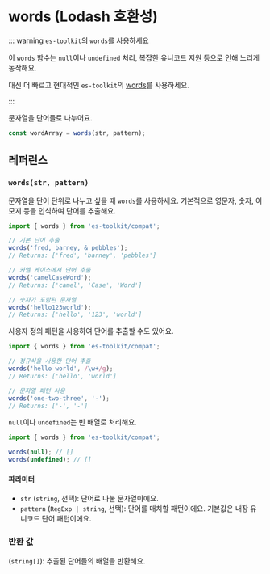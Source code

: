 # words (Lodash 호환성)

::: warning `es-toolkit`의 `words`를 사용하세요

이 `words` 함수는 `null`이나 `undefined` 처리, 복잡한 유니코드 지원 등으로 인해 느리게 동작해요.

대신 더 빠르고 현대적인 `es-toolkit`의 [words](../../string/words.md)를 사용하세요.

:::

문자열을 단어들로 나누어요.

```typescript
const wordArray = words(str, pattern);
```

## 레퍼런스

### `words(str, pattern)`

문자열을 단어 단위로 나누고 싶을 때 `words`를 사용하세요. 기본적으로 영문자, 숫자, 이모지 등을 인식하여 단어를 추출해요.

```typescript
import { words } from 'es-toolkit/compat';

// 기본 단어 추출
words('fred, barney, & pebbles');
// Returns: ['fred', 'barney', 'pebbles']

// 카멜 케이스에서 단어 추출
words('camelCaseWord');
// Returns: ['camel', 'Case', 'Word']

// 숫자가 포함된 문자열
words('hello123world');
// Returns: ['hello', '123', 'world']
```

사용자 정의 패턴을 사용하여 단어를 추출할 수도 있어요.

```typescript
import { words } from 'es-toolkit/compat';

// 정규식을 사용한 단어 추출
words('hello world', /\w+/g);
// Returns: ['hello', 'world']

// 문자열 패턴 사용
words('one-two-three', '-');
// Returns: ['-', '-']
```

`null`이나 `undefined`는 빈 배열로 처리해요.

```typescript
import { words } from 'es-toolkit/compat';

words(null); // []
words(undefined); // []
```

#### 파라미터

- `str` (`string`, 선택): 단어로 나눌 문자열이에요.
- `pattern` (`RegExp | string`, 선택): 단어를 매치할 패턴이에요. 기본값은 내장 유니코드 단어 패턴이에요.

### 반환 값

(`string[]`): 추출된 단어들의 배열을 반환해요.
